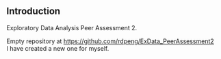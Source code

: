 ## Introduction

Exploratory Data Analysis Peer Assessment 2. 

Empty repository at https://github.com/rdpeng/ExData_PeerAssessment2  
I have created a new one for myself.

